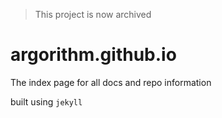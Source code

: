 > This project is now archived

# argorithm.github.io
The index page for all docs and repo information

built using `jekyll`
